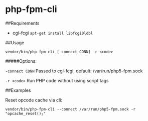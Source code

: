 # php-fpm-cli

##Requirements

- cgi-fcgi ``apt-get install libfcgi0ldbl``

##Usage

``vendor/bin/php-fpm-cli [-connect CONN] -r <code>``

#####Options:

``-connect CONN`` Passed to cgi-fcgi, default: /var/run/php5-fpm.sock

``-r <code>``     Run PHP code without using script tags <?..?>

##Examples

Reset opcode cache via cli:

``vendor/bin/php-fpm-cli --connect /var/run/php5-fpm.sock -r "opcache_reset();"``

